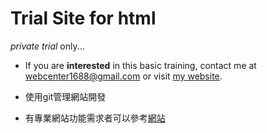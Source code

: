 # Trial Site for html
*private trial* only...

* If you are **interested** in this basic training, contact me at webcenter1688@gmail.com 
or visit [my website](https://www.mtgonow.com).

* 使用git管理網站開發
* 有專業網站功能需求者可以參考[網站](https://www.mtgonow.com)